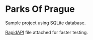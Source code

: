 # Parks Of Prague

Sample project using SQLite database.

[RapidAPI](https://paw.cloud/) file attached for faster testing.
